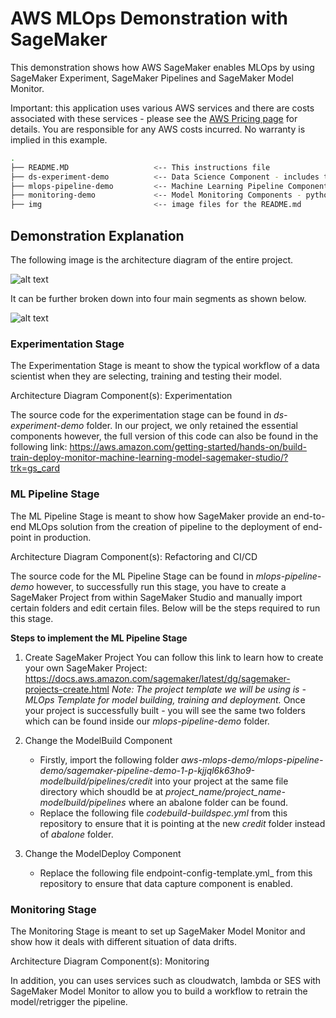 # AWS MLOps Demonstration with SageMaker

This demonstration shows how AWS SageMaker enables MLOps by using SageMaker Experiment, SageMaker Pipelines and SageMaker Model Monitor.

Important: this application uses various AWS services and there are costs associated with these services - please see the [AWS Pricing page](https://aws.amazon.com/pricing/) for details. You are responsible for any AWS costs incurred. No warranty is implied in this example.

```bash
.
├── README.MD                   <-- This instructions file
├── ds-experiment-demo          <-- Data Science Component - includes the data and the main python notebook which creates the model
├── mlops-pipeline-demo         <-- Machine Learning Pipeline Component - Source code for SageMaker Pipeline and SageMaker Project template 
├── monitoring-demo             <-- Model Monitoring Components - python notebook which sets up Model Monitoring and feeds data to it
├── img                         <-- image files for the README.md

```

## Demonstration Explanation 

The following image is the architecture diagram of the entire project.

![alt text](https://github.com/poonsinta96/aws-mlops-demo/blob/main/img/MLOps%20Architecture%20Diagram.png?raw=true)

It can be further broken down into four main segments as shown below.

![alt text](https://github.com/poonsinta96/aws-mlops-demo/blob/main/img/MLOps%20Architecture%20Diagram%20Explained.png?raw=true)

### Experimentation Stage

The Experimentation Stage is meant to show the typical workflow of a data scientist when they are selecting, training and testing their model.  

Architecture Diagram Component(s): Experimentation

The source code for the experimentation stage can be found in _ds-experiment-demo_ folder. In our project, we only retained the essential components however, the full version of this code can also be found in the following link: https://aws.amazon.com/getting-started/hands-on/build-train-deploy-monitor-machine-learning-model-sagemaker-studio/?trk=gs_card 

### ML Pipeline Stage

The ML Pipeline Stage is meant to show how SageMaker provide an end-to-end MLOps solution from the creation of pipeline to the deployment of end-point in production. 

Architecture Diagram Component(s): Refactoring and CI/CD

The source code for the ML Pipeline Stage can be found in _mlops-pipeline-demo_ however, to successfully run this stage, you have to create a SageMaker Project from within SageMaker Studio and manually import certain folders and edit certain files. Below will be the steps required to run this stage.

**Steps to implement the ML Pipeline Stage**
1. Create SageMaker Project 
   You can follow this link to learn how to create your own SageMaker Project: https://docs.aws.amazon.com/sagemaker/latest/dg/sagemaker-projects-create.html
   _Note: The project template we will be using is - MLOps Template for model building, training and deployment._
   Once your project is successfully built - you will see the same two folders which can be found inside our _mlops-pipeline-demo_ folder.
   
2. Change the ModelBuild Component
   - Firstly, import the following folder _aws-mlops-demo/mlops-pipeline-demo/sagemaker-pipeline-demo-1-p-kjjql6k63ho9-modelbuild/pipelines/credit_ into your project at the same file directory which shoudld be at _project_name/project_name-modelbuild/pipelines_ where an abalone folder can be found.
   - Replace the following file _codebuild-buildspec.yml_ from this repository to ensure that it is pointing at the new _credit_ folder instead of _abalone_ folder.
   
3. Change the ModelDeploy Component 
   - Replace the following file endpoint-config-template.yml_ from this repository to ensure that data capture component is enabled.

### Monitoring Stage

The Monitoring Stage is meant to set up SageMaker Model Monitor and show how it deals with different situation of data drifts. 

Architecture Diagram Component(s): Monitoring

In addition, you can uses services such as cloudwatch, lambda or SES with SageMaker Model Monitor to allow you to build a workflow to retrain the model/retrigger the pipeline.  


